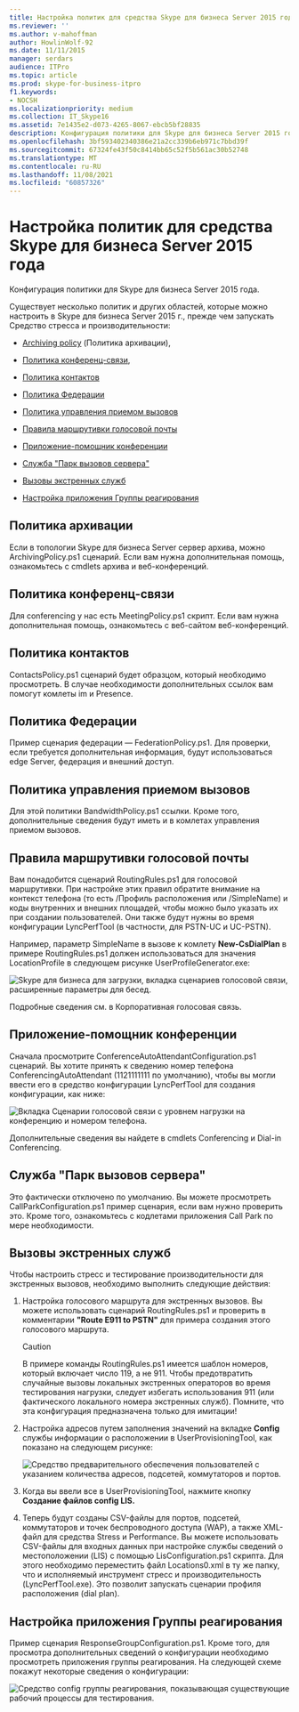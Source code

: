 ```yaml
---
title: Настройка политик для средства Skype для бизнеса Server 2015 года
ms.reviewer: ''
ms.author: v-mahoffman
author: HowlinWolf-92
ms.date: 11/11/2015
manager: serdars
audience: ITPro
ms.topic: article
ms.prod: skype-for-business-itpro
f1.keywords:
- NOCSH
ms.localizationpriority: medium
ms.collection: IT_Skype16
ms.assetid: 7e1435e2-d073-4265-8067-ebcb5bf28835
description: Конфигурация политики для Skype для бизнеса Server 2015 года.
ms.openlocfilehash: 3bf593402340386e21a2cc339b6eb971c7bbd39f
ms.sourcegitcommit: 67324fe43f50c8414bb65c52f5b561ac30b52748
ms.translationtype: MT
ms.contentlocale: ru-RU
ms.lasthandoff: 11/08/2021
ms.locfileid: "60857326"
---
```

# <a name="configuring-policies-for-the-skype-for-business-server-2015-stress-and-performance-tool"></a>Настройка политик для средства Skype для бизнеса Server 2015 года
 
Конфигурация политики для Skype для бизнеса Server 2015 года.
  
Существует несколько политик и других областей, которые можно настроить в Skype для бизнеса Server 2015 г., прежде чем запускать Средство стресса и производительности:
  
- [Archiving policy](configuring-policies.md#ArchivingPolicy) (Политика архивации),
    
- [Политика конференц-связи](configuring-policies.md#ConferencingPolicy),
    
- [Политика контактов](configuring-policies.md#ContactsPolicy)
    
- [Политика Федерации](configuring-policies.md#FederationPolicy)
    
- [Политика управления приемом вызовов](configuring-policies.md#CACPolicy)
    
- [Правила маршрутивки голосовой почты](configuring-policies.md#VoiceRoutingRules)
    
- [Приложение-помощник конференции](configuring-policies.md#ConfAttendantApp)
    
- [Служба "Парк вызовов сервера"](configuring-policies.md#ServerCallParkServ)
    
- [Вызовы экстренных служб](configuring-policies.md#EmergencyCalls)
    
- [Настройка приложения Группы реагирования](configuring-policies.md#ConfigResponseGroupApp)
    
## <a name="archiving-policy"></a>Политика архивации
<a name="ArchivingPolicy"> </a>

Если в топологии Skype для бизнеса Server сервер архива, можно ArchivingPolicy.ps1 сценарий. Если вам нужна дополнительная помощь, ознакомьтесь с cmdlets архива и веб-конференций.
  
## <a name="conferencing-policy"></a>Политика конференц-связи
<a name="ConferencingPolicy"> </a>

Для conferencing у нас есть MeetingPolicy.ps1 скрипт. Если вам нужна дополнительная помощь, ознакомьтесь с веб-сайтом веб-конференций.
  
## <a name="contacts-policy"></a>Политика контактов
<a name="ContactsPolicy"> </a>

ContactsPolicy.ps1 сценарий будет образцом, который необходимо просмотреть. В случае необходимости дополнительных ссылок вам помогут комлеты im и Presence.
  
## <a name="federation-policy"></a>Политика Федерации
<a name="FederationPolicy"> </a>

Пример сценария федерации — FederationPolicy.ps1. Для проверки, если требуется дополнительная информация, будут использоваться edge Server, федерация и внешний доступ.
  
## <a name="call-admission-control-policy"></a>Политика управления приемом вызовов
<a name="CACPolicy"> </a>

Для этой политики BandwidthPolicy.ps1 ссылки. Кроме того, дополнительные сведения будут иметь и в комлетах управления приемом вызовов.
  
## <a name="voice-routing-rules"></a>Правила маршрутивки голосовой почты
<a name="VoiceRoutingRules"> </a>

Вам понадобится сценарий RoutingRules.ps1 для голосовой маршрутивки. При настройке этих правил обратите внимание на контекст телефона (то есть /Профиль расположения или /SimpleName) и коды внутренних и внешних площадей, чтобы можно было указать их при создании пользователей. Они также будут нужны во время конфигурации LyncPerfTool (в частности, для PSTN-UC и UC-PSTN).
  
Например, параметр SimpleName в вызове к комлету **New-CsDialPlan** в примере RoutingRules.ps1 должен использоваться для значения LocationProfile в следующем рисунке UserProfileGenerator.exe:
  
![Skype для бизнеса для загрузки, вкладка сценариев голосовой связи, расширенные параметры для бесед.](../../media/59f42e4e-8f1e-4d43-9ae2-9e6026191951.png)
  
Подробные сведения см. в Корпоративная голосовая связь.
  
## <a name="conference-attendant-application"></a>Приложение-помощник конференции
<a name="ConfAttendantApp"> </a>

Сначала просмотрите ConferenceAutoAttendantConfiguration.ps1 сценарий. Вы хотите принять к сведению номер телефона ConferencingAutoAttendant (1121111111 по умолчанию), чтобы вы могли ввести его в средство конфигурации LyncPerfTool для создания конфигурации, как ниже:
  
![Вкладка Сценарии голосовой связи с уровнем нагрузки на конференцию и номером телефона.](../../media/a3ea5fc0-8b3d-4842-b809-f137f470dbdc.png)
  
Дополнительные сведения вы найдете в cmdlets Conferencing и Dial-in Conferencing.
  
## <a name="server-call-park-service"></a>Служба "Парк вызовов сервера"
<a name="ServerCallParkServ"> </a>

Это фактически отключено по умолчанию. Вы можете просмотреть CallParkConfiguration.ps1 пример сценария, если вам нужно проверить это. Кроме того, ознакомьтесь с кодлетами приложения Call Park по мере необходимости.
  
## <a name="emergency-calls"></a>Вызовы экстренных служб
<a name="EmergencyCalls"> </a>

Чтобы настроить стресс и тестирование производительности для экстренных вызовов, необходимо выполнить следующие действия:
  
1. Настройка голосового маршрута для экстренных вызовов. Вы можете использовать сценарий RoutingRules.ps1 и проверить в комментарии **"Route E911 to PSTN"** для примера создания этого голосового маршрута.
    
    > [!CAUTION]
    > В примере команды RoutingRules.ps1 имеется шаблон номеров, который включает число 119, а не 911. Чтобы предотвратить случайные вызовы локальных экстренных операторов во время тестирования нагрузки, следует избегать использования 911 (или фактического локального номера экстренных служб). Помните, что эта конфигурация предназначена только для имитации! 
  
2. Настройка адресов путем заполнения значений на вкладке **Config** службы информации о расположении в UserProvisioningTool, как показано на следующем рисунке:
    
     ![Средство предварительного обеспечения пользователей с указанием количества адресов, подсетей, коммутаторов и портов.](../../media/ebe85a0c-750f-4301-97d4-d158a40ea98a.png)
  
3. Когда вы ввели все в UserProvisioningTool, нажмите кнопку **Создание файлов config LIS.**
    
4. Теперь будут созданы CSV-файлы для портов, подсетей, коммутаторов и точек беспроводного доступа (WAP), а также XML-файл для средства Stress и Performance. Вы можете использовать CSV-файлы для входных данных при настройке службы сведений о местоположении (LIS) с помощью LisConfiguration.ps1 скрипта. Для этого необходимо переместить файл Locations0.xml в ту же папку, что и исполняемый инструмент стресс и производительность (LyncPerfTool.exe). Это позволит запускать сценарии профиля расположения (dial plan).
    
## <a name="configuring-response-group-application"></a>Настройка приложения Группы реагирования
<a name="ConfigResponseGroupApp"> </a>

Пример сценария ResponseGroupConfiguration.ps1. Кроме того, для просмотра дополнительных сведений о конфигурации необходимо просмотреть приложения группы реагирования. На следующей схеме покажут некоторые сведения о конфигурации:
  
![Средство config группы реагирования, показывающая существующие рабочий процессы для тестирования.](../../media/e218a345-4813-4332-8cff-b48de05017ef.jpg)
  

